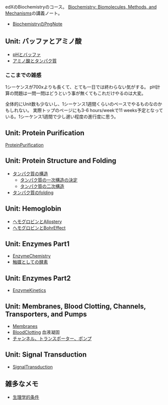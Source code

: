 edXのBiochemistryのコース。
[Biochemistry: Biomolecules, Methods, and Mechanisms](https://www.edx.org/course/biochemistry-biomolecules-methods-and-mechanisms-course-v1mitx705x3t2021)の講義ノート。

- [BiochemistryのPngNote](https://karino2.github.io/ImageGallery/Biochemistry705x.html)

## Unit: バッファとアミノ酸

- [pHとバッファ](pHとバッファ.md)
- [アミノ酸とタンパク質](アミノ酸とタンパク質.md)

### ここまでの雑感

1シーケンスが700xよりも長くて、とても一日では終わらない気がする。
pH計算の問題は一問一問はどうという事が無くてもこれだけやるのは大変。

全体的にUnit数も少ないし、1シーケンス1週間くらいのペースでやるものなのかもしれない。
実際トップのページにも3-6 hours/weekで11 weeks予定となっている。1シーケンス1週間で少し遅い程度の進行度に思う。

## Unit: Protein Purification

[ProteinPurification](ProteinPurification.md)

## Unit: Protein Structure and Folding

- [タンパク質の構造](タンパク質の構造.md)
  - [タンパク質の一次構造の決定](タンパク質の一次構造の決定.md)
  - [タンパク質の二次構造](タンパク質の二次構造.md)
- [タンパク質のfolding](タンパク質のfolding.md)

## Unit: Hemoglobin

- [ヘモグロビンとAllostery](ヘモグロビンとAllostery.md)
- [ヘモグロビンとBohrEffect](ヘモグロビンとBohrEffect.md)

## Unit: Enzymes Part1

- [EnzymeChemistry](EnzymeChemistry.md)
- [触媒としての酵素](触媒としての酵素.md)

## Unit: Enzymes Part2

- [EnzymeKinetics](EnzymeKinetics.md)

## Unit: Membranes, Blood Clotting, Channels, Transporters, and Pumps

- [Membranes](Membranes.md)
- [BloodClotting](BloodClotting.md) 血液凝固
- [チャンネル、トランスポーター、ポンプ](チャンネル、トランスポーター、ポンプ.md)

## Unit: Signal Transduction

- [SignalTransduction](SignalTransduction.md)

## 雑多なメモ

- [生理学的条件](生理学的条件.md)